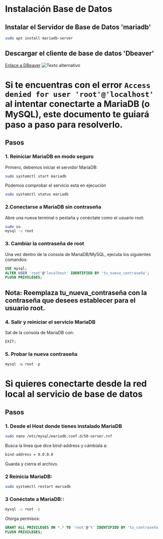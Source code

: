 # Instalación Base de Datos

## Instalar el Servidor de Base de Datos 'mariadb'
```bash
sudo apt install mariadb-server
```
## Descargar el cliente de base de datos 'Dbeaver'
[Enlace a DBeaver](https://dbeaver.io/download/)
![Texto alternativo]([https://www.enlacealaimagen.com/imagen.jpg](https://upload.wikimedia.org/wikipedia/commons/thumb/b/b5/DBeaver_logo.svg/1200px-DBeaver_logo.svg.png))

# Si te encuentras con el error `Access denied for user 'root'@'localhost'` al intentar conectarte a MariaDB (o MySQL), este documento te guiará paso a paso para resolverlo.

## Pasos 

### 1. Reiniciar MariaDB en modo seguro

Primero, debemos iniciar el servidor MariaDB:

```bash
sudo systemctl start mariadb
```
Podemos comprobar el servicio esta en ejecución
```bash
sudo systemctl status mariadb
```

### 2.Conectarse a MariaDB sin contraseña
Abre una nueva terminal o pestaña y conéctate como el usuario root:
```bash
sudo su
mysql -u root
```

### 3. Cambiar la contraseña de root
Una vez dentro de la consola de MariaDB/MySQL, ejecuta los siguientes comandos:
```sql
USE mysql;
ALTER USER 'root'@'localhost' IDENTIFIED BY 'tu_nueva_contraseña';
FLUSH PRIVILEGES;
```
## Nota: Reemplaza tu_nueva_contraseña con la contraseña que desees establecer para el usuario root.

### 4. Salir y reiniciar el servicio MariaDB
Sal de la consola de MariaDB con:
```sql
EXIT;
```

### 5. Probar la nueva contraseña
```sql
mysql -u root -p
```


# Si quieres conectarte desde la red local al servicio de base de datos

## Pasos 

### 1. Desde el Host donde tienes instalado MariaDB

```bash
sudo nano /etc/mysql/mariadb.conf.d/50-server.cnf
```
Busca la línea que dice bind-address y cámbiala a:
```bash
bind-address = 0.0.0.0
```
Guarda y cierra el archivo.

### 2 Reinicia MariaDB:
```bash
sudo systemctl restart mariadb
```
### 3 Conéctate a MariaDB::
```bash
mysql -u root -p
```
Otorga permisos:
```sql
GRANT ALL PRIVILEGES ON *.* TO 'root'@'%' IDENTIFIED BY 'tu_contraseña';
FLUSH PRIVILEGES;
```
